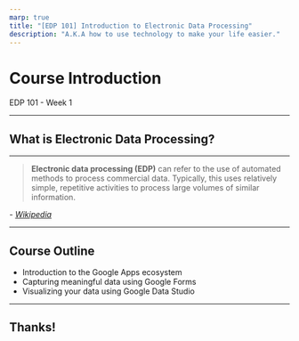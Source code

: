 ```yaml
---
marp: true
title: "[EDP 101] Introduction to Electronic Data Processing"
description: "A.K.A how to use technology to make your life easier."
---
```


# Course Introduction

EDP 101 - Week 1

---

## What is Electronic Data Processing?

---

> **Electronic data processing (EDP)** can refer to the use of automated methods to process commercial data. Typically, this uses relatively simple, repetitive activities to process large volumes of similar information.

*- [Wikipedia](https://en.wikipedia.org/wiki/Electronic_data_processing)*

---

## Course Outline

- Introduction to the Google Apps ecosystem
- Capturing meaningful data using Google Forms
- Visualizing your data using Google Data Studio

---

## Thanks!
